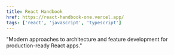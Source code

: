 ```yaml
---
title: React Handbook
href: https://react-handbook-one.vercel.app/
tags: ['react', 'javascript', 'typescript']
---
```


"Modern approaches to architecture and feature development for production-ready React apps."
